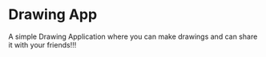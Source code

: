 # Drawing App
A simple Drawing Application where you can make drawings and can share it with your friends!!!
